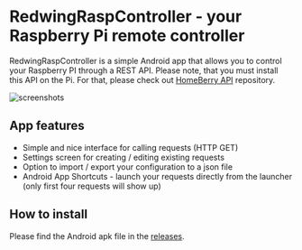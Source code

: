 # RedwingRaspController - your Raspberry Pi remote controller

RedwingRaspController is a simple Android app that allows you to control your Raspberry PI through a REST API. Please note, that you must install this API on the Pi. For that, please check out [HomeBerry API](https://github.com/AmkSk/homeberry-api) repository.

![screenshots](./screenshots.png "Screenshots") 

## App features

- Simple and nice interface for calling requests (HTTP GET)
- Settings screen for creating / editing existing requests
- Option to import / export your configuration to a json file
- Android App Shortcuts - launch your requests directly from the launcher (only first four requests will show up)

## How to install

Please find the Android apk file in the [releases](https://github.com/AmkSk/homeberry/releases).

